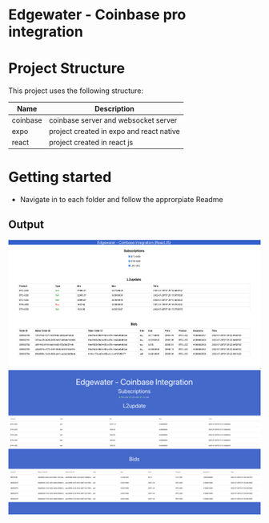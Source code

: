 # Edgewater - Coinbase pro integration

# Project Structure
This project uses the following structure:

| Name                          | Description                         | 
| ----------------------------- | ------------------------------------| 
|coinbase           | coinbase server and websocket server           | 
|expo           | project created in expo and react native           | 
|react           | project created in react js          | 



# Getting started
- Navigate in to each folder and follow the approrpiate Readme


## Output

![Screenshot](reactjs.png)
![Screenshot](react-native-expo.png)
